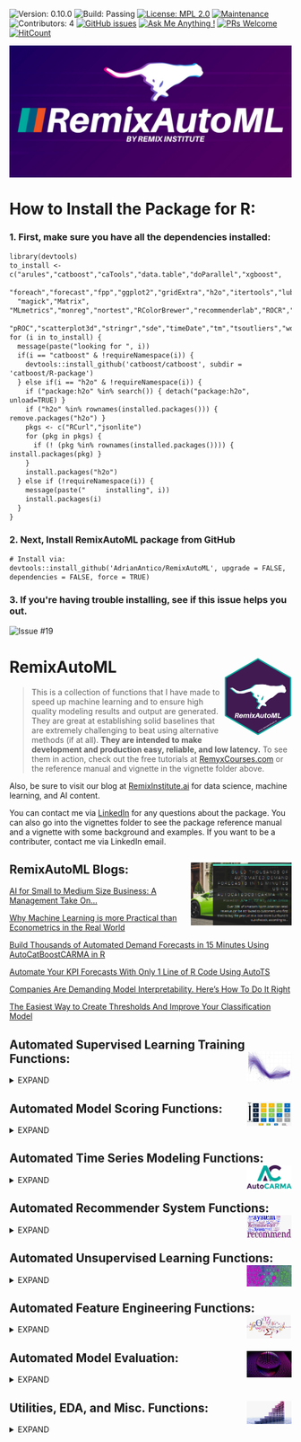 ![Version: 0.10.0](https://img.shields.io/static/v1?label=Version&message=0.11.0&color=blue&?style=plastic)
![Build: Passing](https://img.shields.io/static/v1?label=Build&message=passing&color=brightgreen)
[![License: MPL 2.0](https://img.shields.io/badge/License-MPL%202.0-brightgreen.svg)](https://opensource.org/licenses/MPL-2.0)
[![Maintenance](https://img.shields.io/badge/Maintained%3F-yes-green.svg)](https://GitHub.com/Naereen/StrapDown.js/graphs/commit-activity)
![Contributors: 4](https://img.shields.io/static/v1?label=Contributors&message=4&color=Orange)
[![GitHub issues](https://img.shields.io/github/issues/AdrianAntico/RemixAutoML)](https://GitHub.com/AdrianAntico/RemixAutoML/issues/)
[![Ask Me Anything !](https://img.shields.io/badge/Ask%20me-anything-1abc9c.svg)](https://GitHub.com/Naereen/ama)
[![PRs Welcome](https://img.shields.io/badge/PRs-welcome-brightgreen.svg?style=default)](http://makeapullrequest.com)
[![HitCount](http://hits.dwyl.io/AdrianAntico/badges.svg)](http://hits.dwyl.io/AdrianAntico/badges)



<img src="Images/RemixAutoMLLogoPurple2.png" align="center" width="800" />

# How to Install the Package for R:

### 1. First, make sure you have all the dependencies installed:
```
library(devtools)
to_install <- c("arules","catboost","caTools","data.table","doParallel","xgboost",
  "foreach","forecast","fpp","ggplot2","gridExtra","h2o","itertools","lubridate",
  "magick","Matrix", "MLmetrics","monreg","nortest","RColorBrewer","recommenderlab","ROCR","zoo",
  "pROC","scatterplot3d","stringr","sde","timeDate","tm","tsoutliers","wordcloud","Rcpp")
for (i in to_install) {
  message(paste("looking for ", i))
  if(i == "catboost" & !requireNamespace(i)) {
    devtools::install_github('catboost/catboost', subdir = 'catboost/R-package')
  } else if(i == "h2o" & !requireNamespace(i)) {
    if ("package:h2o" %in% search()) { detach("package:h2o", unload=TRUE) }
    if ("h2o" %in% rownames(installed.packages())) { remove.packages("h2o") }
    pkgs <- c("RCurl","jsonlite")
    for (pkg in pkgs) {
      if (! (pkg %in% rownames(installed.packages()))) { install.packages(pkg) }
    }
    install.packages("h2o")
  } else if (!requireNamespace(i)) {
    message(paste("     installing", i))
    install.packages(i)
  }
}
```

### 2. Next, Install RemixAutoML package from GitHub
```
# Install via:
devtools::install_github('AdrianAntico/RemixAutoML', upgrade = FALSE, dependencies = FALSE, force = TRUE)
```

### 3. If you're having trouble installing, see if this issue helps you out.
![Issue #19](https://github.com/AdrianAntico/RemixAutoML/issues/19)

# RemixAutoML <img src="Images/RemixAutoML-hexSticker.png" align="right" width="120" />
> This is a collection of functions that I have made to speed up machine learning and to ensure high quality modeling results and output are generated. They are great at establishing solid baselines that are extremely challenging to beat using alternative methods (if at all). **They are intended to make development and production easy, reliable, and low latency.** To see them in action, check out the free tutorials at <a href="http://www.remyxcourses.com/course?courseid=intro-to-remixautoml-in-r" target="_blank">RemyxCourses.com</a> or the reference manual and vignette in the vignette folder above.

Also, be sure to visit our blog at <a href="http://www.remixinstitute.com" target="_blank">RemixInstitute.ai</a> for data science, machine learning, and AI content.

You can contact me via <a href="https://www.linkedin.com/in/adrian-antico/" target="_blank">LinkedIn</a> for any questions about the package. You can also go into the vignettes folder to see the package reference manual and a vignette with some background and examples. If you want to be a contributer, contact me via LinkedIn email.

## RemixAutoML Blogs: <img src="Images/BlogsImage4.png" align="right" width="180" />
[AI for Small to Medium Size Business: A Management Take On...](https://www.remixinstitute.com/blog/business-ai-for-small-to-medium-sized-businesses-with-remixautoml/#.XX-lD2ZlD8A)

[Why Machine Learning is more Practical than Econometrics in the Real World](https://medium.com/@adrianantico/machine-learning-vs-econometrics-in-the-real-world-4058095b1013)

[Build Thousands of Automated Demand Forecasts in 15 Minutes Using AutoCatBoostCARMA in R](https://www.remixinstitute.com/blog/automated-demand-forecasts-using-autocatboostcarma-in-r/#.XUIO1ntlCDM)

[Automate Your KPI Forecasts With Only 1 Line of R Code Using AutoTS](https://www.remixinstitute.com/blog/automate-your-kpi-forecasts-with-only-1-line-of-r-code-using-autots/#.XUIOr3tlCDM)

[Companies Are Demanding Model Interpretability. Here’s How To Do It Right](https://www.remixinstitute.com/blog/companies-are-demanding-model-interpretability-heres-how-to-do-it-right/#.XUIN1HtlCDM)

[The Easiest Way to Create Thresholds And Improve Your Classification Model](https://www.remixinstitute.com/blog/the-easiest-way-to-create-thresholds-and-improve-your-classification-model/#.XUINVntlCDM)

## Automated Supervised Learning Training Functions: <img src="Images/SupervisedLearningImage.png" align="right" width="80" />
<details><summary>EXPAND</summary> 
<p>
  
#### Regression:
____________________________________________________________________________________________________________________________________________
<details><summary>expand</summary>
<p>
  
##### **AutoCatBoostRegression()** GPU + CPU
<code>AutoCatBoostRegression()</code> utilizes the CatBoost algorithm in the below steps

##### **AutoXGBoostRegression()** GPU + CPU
<code>AutoXGBoostRegression()</code> utilizes the XGBoost algorithm in the below steps 

##### **AutoH2oGBMRegression()**
<code>AutoH2oGBMRegression()</code> utilizes the H2O Gradient Boosting algorithm in the below steps 

##### **AutoH2oDRFRegression()**
<code>AutoH2oDRFRegression()</code> utilizes the H2o Distributed Random Forest algorithm in the below steps 
  
#### The Auto_Regression() models handle a multitude of tasks. In order:
1. Convert your data to data.table format for faster processing
2. Transform your target variable using the best normalization method based on the <code>AutoTransformationCreate()</code> function
3. Create train, validation, and test data, utilizing the <code>AutoDataPartition()</code> function, if you didn't supply those directly to the function
4. Consoldate columns that are used for modeling and what metadata you want returned in your test data with predictions
5. Dichotomize categorical variables (for <code>AutoXGBoostRegression()</code>) and save the factor levels for scoring in a way that guarentees consistency across training, validation, and test data sets, utilizing the <code>DummifyDT()</code> function
6. Save the final modeling column names for reference
7. Handles the data conversion to the appropriate modeling type, such as CatBoost, H2O, and XGBoost
8. Build out a random hyperparameter set for a random grid search for model grid tuning (which includes the default model hyperparameters) if you choose to run a grid tune
9. Loop through the grid-tuning process, building N models
10. Collect the evaluation metrics for each grid tune run
11. Identify the best model of the set of models built in the grid tuning search
12. Save the hyperparameters from the winning grid tuned model
13. Build the final model based on the best model from the grid tuning model search (I remove each model after evaluation metrics are generated in the grid tune to avoid memory overflow)
14. Back-transform your predictions based on the best transformation used earlier in the process
15. Collect evaluation metrics based on performance on test data (based on back-transformed data)
16. Store the final predictions with the associated test data and other columns you want included in that set
17. Save your transformation metadata for recreating them in a scoring process
18. Build out and save an Evaluation Calibration Line Plot and Evaluation Calibration Box-Plot, using the <code>EvalPlot()</code> function
19. Generate and save Variable Importance
20. Generate and save Partital Dependence Calibration Line Plots and Partital Dependence Calibration Box-Plots, using the <code>ParDepPlots()</code> function
21. Return all the objects generated in a named list for immediate use and evaluation
 
</p>
</details>

#### Binary Classification:
____________________________________________________________________________________________________________________________________________
<details><summary>expand</summary>
<p>
  
##### **AutoCatBoostClassifier()** GPU + CPU
<code>AutoCatBoostClassifier()</code> utilizes the CatBoost algorithm in the below steps

##### **AutoXGBoostClassifier()** GPU + CPU
<code>AutoXGBoostClassifier()</code> utilizes the XGBoost algorithm in the below steps

##### **AutoH2oGBMClassifier()**
<code>AutoH2oGBMClassifier()</code> utilizes the H2O Gradient Boosting algorithm in the below steps

##### **AutoH2oDRFClassifier()**
<code>AutoH2oDRFClassifier()</code> utilizes the H2O Distributed Random Forest algorithm in the below steps
  
#### The Auto_Classifier() models handle a multitude of tasks. In order:
1. Convert your data to data.table format for faster processing
2. Create train, validation, and test data if you didn't supply those directly to the function
3. Consoldate columns that are used for modeling and what is to be kept for data returned
4. Dichotomize categorical variables (for AutoXGBoostRegression) and save the factor levels for scoring in a way that guarentees consistency across training, validation, and test data sets
5. Saves the final column names for modeling to a csv for later reference
6. Handles the data conversion to the appropriate type, based on model type (CatBoost, H2O, and XGBoost)
7. Build out a random hyperparameter set for a random grid search for model tuning (includes the default model hyperparameters) if you want to utilize that feature
8. Build the grid tuned models
9. Collect the evaluation metrics for each grid tune run
10. Identify the best model of the set of models built in the grid tuning setup
11. Save the hyperparameters from the winning grid tuned model
12. Build the final model based on the best model from the grid tuning model search
13. Collect evaluation metrics based on performance on test data
14. Store the final predictions with the associated test data and other columns you want included in that set
15. Build out and save an Evaluation Calibration Line Plot
16. Build out and save an ROC plot with the top 5 models used in grid-tuning (includes the winning model)
17. Generate and save Variable Importance data
18. Generate and save Partital Dependence Calibration Line Plots
19. Return all the objects generated in a named list for immediate use

</p>
</details>

#### Multinomial Classification:
____________________________________________________________________________________________________________________________________________
<details><summary>expand</summary>
<p>
  
##### **AutoCatBoostMultiClass()** GPU + CPU
<code>AutoCatBoostMultiClass()</code> utilizes the CatBoost algorithm in the below steps

##### **AutoXGBoostMultiClass()** GPU + CPU
<code>AutoXGBoostMultiClass()</code> utilizes the XGBoost algorithm in the below steps

##### **AutoH2oGBMMultiClass()**
<code>AutoH2oGBMMultiClass()</code> utilizes the H2O Gradient Boosting algorithm in the below steps

##### **AutoH2oDRFMultiClass()**
<code>AutoH2oDRFMultiClass()</code> utilizes the H2O Distributed Random Forest algorithm in the below steps
  
#### The Auto_MultiClass() models handle a multitude of tasks. In order:
1. Convert your data to data.table format for faster processing
2. Create train, validation, and test data if you didn't supply those directly to the function
3. Consoldate columns that are used for modeling and what is to be kept for data returned
4. Dichotomize categorical variables (for AutoXGBoostRegression) and save the factor levels for scoring in a way that guarentees consistency across training, validation, and test data sets
5. Saves the final column names for modeling to a csv for later reference
6. Ensures the target levels are consistent across train, validate, and test sets and save the levels to file
7. Handles the data conversion to the appropriate type, based on model type (CatBoost, H2O, and XGBoost)
8. Build out a random hyperparameter set for a random grid search for model tuning (includes the default model hyperparameters) if you want to utilize that feature
9. Build the grid tuned models
10. Collect the evaluation metrics for each grid tune run
11. Identify the best model of the set of models built in the grid tuning setup
12. Save the hyperparameters from the winning grid tuned model
13. Build the final model based on the best model from the grid tuning model search
14. Collect evaluation metrics based on performance on test data
15. Store the final predictions with the associated test data and other columns you want included in that set
16. Generate and save Variable Importance data
17. Return all the objects generated in a named list for immediate use

</p>
</details>

#### Generalized Hurdle Models:
____________________________________________________________________________________________________________________________________________
<details><summary>expand</summary>
<p>
  
First step is to build either a binary classification model (in the case of a single bucket value, such as zero) or a multiclass model (for the case of multiple bucket values, such as zero and 10). The next step is to subset the data for the cases of: less than the first split value, in between the first and second split value, second and third split value, ..., second to last and last split value, along with greater than last split value. For each data subset, a regression model is built for predicting values in the split value ranges. The final compilation is to multiply the probabilities of being in each group times the values supplied by the regression values for each group.

###### Single Partition
* E(y|x<sub>i</sub>) = Pr(X = 0) * 0 + Pr(X > 0) * E(X | X >= 0)  
* E(y|x<sub>i</sub>) = Pr(X < x<sub>1</sub>) * E(X | X < x<sub>1</sub>) + Pr(X >= x<sub>1</sub>) * E(X | X >= x<sub>1</sub>)

###### Multiple Partitions
* E(y|x<sub>i</sub>) = Pr(X = 0) * 0 + Pr(X < x<sub>2</sub>) * E(X | X < x<sub>2</sub>) + ... + Pr(X < x<sub>n</sub>) * E(X | X < x<sub>n</sub>) + Pr(X >= x<sub>n</sub>) * E(X | X >= x<sub>n</sub>)
* E(y|x<sub>i</sub>) = Pr(X < x<sub>1</sub>) * E(X | X < x<sub>1</sub>) + Pr(x<sub>1</sub> <= X < x<sub>2</sub>) * E(X | x<sub>1</sub> <= X < x<sub>2</sub>) + ... + Pr(x<sub>n-1</sub> <= X < x<sub>n</sub>) * E(X | x<sub>n-1</sub> <= X < x<sub>n</sub>) + Pr(X >= x<sub>n</sub>) * E(X | X >= x<sub>n</sub>)
  
##### **AutoCatBoostHurdleModel()**
<code>AutoCatBoostHurdleModel()</code> utilizes the CatBoost algorithm on the backend. 

##### **AutoXGBoostHurdleModel()**
<code>AutoXGBoostHurdleModel()</code> utilizes the XGBoost algorithm on the backend. 

##### **AutoH2oDRFHurdleModel()**
<code>AutoH2oDRFHurdleModel()</code> utilizes the H2O distributed random forest algorithm on the backend. 

##### **AutoH2oGBMHurdleModel()**
<code>AutoH2oGBMHurdleModel()</code> utilizes the H2O gradient boosting machine algorithm on the backend. 


</p>
</details>

#### General Purpose H2O Automated Modeling:
____________________________________________________________________________________________________________________________________________
<details><summary>expand</summary>
<p>
  
##### **AutoH2OModeler()**
<code>AutoH2OModeler()</code> automatically build any number of models along with generating partial dependence calibration plots, model evaluation calibration plots, grid tuning, and file storage for easy production implementation. Handles regression, quantile regression, time until event, and classification models (binary and multinomial) using numeric and factor variables without the need for monotonic transformations nor one-hot-encoding.
* Models include:
  * RandomForest (DRF)
  * GBM
  * Deeplearning
  * XGBoost (for Linux)
  * LightGBM (for Linux)
  * AutoML - medium debth grid tuning for Deeplearning, XGBoost (if available), DRF, GBM, GLM, and StackedEnsembles
</p>
</details>

#### Nonlinear Regression Modeling:
____________________________________________________________________________________________________________________________________________
<details><summary>expand</summary>
<p>
  
##### **AutoNLS()**

<img src="Images/AutoNLS_Image.png" align="center" width="400" />

<code>AutoNLS()</code> is an automated nonlinear regression modeling. This function automatically finds the best model fit from the suite of models below and merges predictions to source data file. Great for forecasting growth over time or estimating single variable nonlinear functions.
* Models included:
  * Asymptotic
  * Asymptotic through origin
  * Asymptotic with offset
  * Bi-exponential
  * Four parameter logistic
  * Three parameter logistic
  * Gompertz
  * Michal Menton
  * Weibull
  * Polynomial regression or monotonic regression
  
</p>
</details>

</p>
</details>

## Automated Model Scoring Functions: <img src="Images/ModelScoringImage.png" align="right" width="80" />
<details><summary>EXPAND</summary>
<p>
  
<img src="Images/ScoringCatBoost.png" align="center" width="400" />

##### **AutoCatBoostScoring()**
<code>AutoCatBoostScoring()</code> is an automated scoring function that compliments the AutoCatBoost() model training functions. This function requires you to supply features for scoring. It will run ModelDataPrep() to prepare your features for catboost data conversion and scoring. It will also handle and transformations and back-transformations if you utilized that feature in the regression training case.

##### **AutoXGBoostScoring()**
<code>AutoXGBoostScoring()</code> is an automated scoring function that compliments the AutoXGBoost() model training functions. This function requires you to supply features for scoring. It will run ModelDataPrep() and the DummifyDT() functions to prepare your features for xgboost data conversion and scoring. It will also handle and transformations and back-transformations if you utilized that feature in the regression training case.

##### **AutoH2OMLScoring()**
<code>AutoH2OMLScoring()</code> is an automated scoring function that compliments the AutoH2oGBM__() and AutoH2oDRF__() model training functions. This function requires you to supply features for scoring. It will run ModelDataPrep()to prepare your features for H2O data conversion and scoring. It will also handle transformations and back-transformations if you utilized that feature in the regression training case and didn't do it yourself before hand.

##### **AutoH2OScoring()**
<code>AutoH2OScoring()</code> is for scoring models that were built with the AutoH2OModeler, AutoKMeans, and AutoWord2VecModeler functions. Scores mojo models or binary files by loading models into the H2O environment and scoring them. You can choose which output you wish to keep as well for classification and multinomial models. 
  
</p>
</details>

## Automated Time Series Modeling Functions: <img src="Images/AutoCARMA2.png" align="right" width="80" />
<details><summary>EXPAND</summary>
<p>
  
<img src="Images/AutoTSPlot.png" align="center" width="300" />

### **AutoTS()** <img src="Images/AutoTS.png" align="right" width="300" />
<code>AutoTS()</code> 

* Returns a list containing 
  * A data.table object with a date column and the forecasted values
  * The model evaluation results
  * The champion model for later use if desired
  * The name of the champion model
  * A time series ggplot with historical values and forecasted values with optional 80% and 95% prediction intervals
* The models tested internally include:
  * DSHW: Double Seasonal Holt-Winters
  * ARFIMA: Auto Regressive Fractional Integrated Moving Average
  * ARIMA: Auto Regressive Integrated Moving Average with specified max lags, seasonal lags, moving averages, and seasonal moving averages
  * ETS: Additive and Multiplicative Exponential Smoothing and Holt-Winters
  * NNetar: Auto Regressive Neural Network models automatically compares models with 1 lag or 1 seasonal lag compared to models with up to N lags and N seasonal lags
  * TBATS: Exponential smoothing state space model with Box-Cox transformation, ARMA errors, Trend and Seasonal components
  * TSLM: Time Series Linear Model - builds a linear model with trend and season components extracted from the data

For each of the models tested internally, several aspects should be noted:
* Optimal Box-Cox transformations are used in every run where data is strictly positive. The optimal transformation could also be "no transformation". 
* Four different treatments are tested for each model:
  * user-specified time frequency + no historical series smoothing & imputation
  * model-based time frequency + no historical smoothing and imputation
  * user-specified time frequency + historical series smoothing & imputation
  * model-based time frequency + historical smoothing & imputation

* You can specify MaxFourierPairs to test out if adding Fourier term regressors can increase forecast accuracy. The Fourier terms will be applied to the ARIMA and NNetar models only.
* For the ARIMA, ARFIMA, and TBATS, any number of lags and moving averages along with up to 1 seasonal lags and seasonal moving averages can be used (selection based on a stepwise procedure)
* For the Double Seasonal Holt-Winters model, alpha, beta, gamma, omega, and phi are determined using least-squares and the forecasts are adjusted using an AR(1) model for the errors
* The Exponential Smoothing State-Space model runs through an automatic selection of the error type, trend type, and season type, with the options being "none", "additive", and "multiplicative", along with testing of damped vs. non-damped trend (either additive or multiplicative), and alpha, beta, and phi are estimated
* The neural network is setup to test out every combination of lags and seasonal lags and the model with the best holdout score is selected
* The TBATS model utilizes any number of lags and moving averages for the errors, damped trend vs. non-damped trend are tested, trend vs. non-trend are also tested, and the model utilizes parallel processing for efficient run times
* The TSLM model utilizes a simple time trend and season depending on the frequency of the data

### The **CARMA** Suite <img src="Images/AutoCARMA2.png" align="right" width="300" />
<code>AutoTS()</code>

##### **AutoCatBoostCARMA()**
<code>AutoCatBoostCARMA()</code> utilizes the CatBoost alorithm

##### **AutoXGBoostCARMA()**
<code>AutoXGBoostCARMA()</code> utilizes the XGBoost alorithm

##### **AutoH2oDRFCARMA()**
<code>AutoH2oDRFCARMA()</code> utilizes the H2O Distributed Random Forest alorithm

##### **AutoH2oGBMCARMA()**
<code>AutoH2oGBMCARMA()</code> utilizes the H2O Gradient Boosting Machine alorithm


<img src="Images/Catboost30.png" align="center" width="300" />


##### The CARMA suite utilizes several features to ensure proper models are built to generate the best possible out-of-sample forecasts.

**Feature engineering:** I use a time trend, calendar variables, holiday counts, lags and moving averages. Internally, the CARMA functions utilize several RemixAutoML functions, all written using data.table for fast and memory efficient processing: 
  * <code>DT_GDL_Feature_Engineering()</code> - creates lags and moving average features (also creates lags and moving averages off of time between records)
  * <code>Scoring_GDL_Feature_Engineering()</code> - creates lags and moving average features for a single record (along with the time between vars)
  * <code>CreateCalendarVariables()</code> - creates numeric features identifying various time units based on date columns
  * <code>CreateHolidayVariables()</code> - creates count features based on the specified holiday groups you want to track and the date columns you supply

**Optimal transformations:** the target variable along with the associated lags and moving average features were transformed. This is really useful for regression models with categorical features that have associated target values that significantly differ from each other. The transformation options that are tested (using a Pearson test for normality) include: 
  * YeoJohnson
  * BoxCox
  * arcsinh
  * Identity
  * arcsin(sqrt(x)): proportion data only
  * logit(x): proportion data only

##### The functions used to create these and generate them for scoring models come from RemixAutoML:
* <code>AutoTransformationCreate()</code>
* <code>AutoTransformationScore()</code>

**Models:** there are four CARMA functions and each use a different algorithm for the model fitting. The models used to fit the time series data come from RemixAutoML and include: 
* <code>AutoCatBoostRegression()</code>
* <code>AutoXGBoostRegression()</code>
* <code>AutoH2oDRFRegression()</code>
* <code>AutoH2oGBMRegression()</code>

**GPU:** With the CatBoost and XGBoost functions, you can build the models utilizing GPU (I run them with a GeForce 1080ti) which results in an average 10x speedup in model training time (compared to running on CPU with 8 threads).

**Data partitioning:** for creating the training, validation, and test data, the CARMA functions utilize the <code>AutoDataPartition()</code> function and utilizes the "timeseries" option for the PartitionType argument which ensures that the train data reflects the furthest points back in time, followed by the validation data, and then the test data which is the most recent in time.

**Forecasting:** Once the regression model is built, the forecast process replicates the ARIMA process. Once a single step-ahead forecast is made, the lags and moving average features are updated based on the predicted values from scoring the model. Next, the rest of the other features are updated. Then the next forecast step is made, rinse and repeat for remaining forecasting steps. This process utilizes the RemixAutoML functions:
* <code>AutoCatBoostScoring()</code>
* <code>AutoXGBoostScoring()</code>
* <code>AutoH2oMLScoring()</code>
  
### Intermittent Demand Forecasting Functions

##### **TimeSeriesFill()**
<code>TimeSeriesFill()</code> is a function that will zero pad (currently only zero pad) a time series data set (not transactional data). There are three ways to use this function:
* Grouped data 1 - find the minimum and maximum dates regardless of grouping variables and use those values to ensure all group levels have all the dates represented within the series bounds (if missing, fill with zeros)
* Grouped data 2 - find the minimum and maximum dates with respect to each unique grouping variable level (grouping variables must be hierarchical) and zero pads missing dates within in each group level.
* Single series - Zero pad any missing dates within series bounds
* Used internally with the CARMA suite of functions by specifying the argument to enable this functionality

##### **IntermittentDemandDataGenerator()**
<code>IntermittentDemandDataGenerator()</code> is for frequency and size data sets. This function generates count and size data sets for intermittent demand forecasting, using the methods in this package.

##### **AutoCatBoostSizeFreqDist()**
<code>AutoCatBoostSizeFreqDist()</code> is for building size and frequency predictive distributions via quantile regressions. Size (or severity) and frequency (or count) quantile regressions are build and you supply the actual percentiles you want predicted. Use this with the <code>ID_SingleLevelGibbsSampler()</code> function to simulate from the joint distribution.

##### **AutoH2oGBMSizeFreqDist()**
<code>AutoH2oGBMSizeFreqDist()</code> is for building size and frequency predictive distributions via quantile regressions. Size (or severity) and frequency (or count) quantile regressions are build and you supply the actual percentiles you want predicted. Use this with the <code>ID_SingleLevelGibbsSampler()</code> function to simulate from the joint distribution.

##### **AutoCatBoostFreqSizeScoring()**
<code>AutoCatBoostFreqSizeScoring()</code> is for scoring the models build with <code>AutoCatBoostFreqSizeScoring()</code>. It will return the predicted values for every quantile model for both distributions for 1 to the max forecast periods you provided to build the scoring data. 

##### **AutoH2oGBMFreqSizeScoring()**
<code>AutoH2oGBMFreqSizeScoring()</code> is for scoring the models build with <code>AutoH2oGBMSizeFreqDist()</code>. It will return the predicted values for every quantile model for both distributions for 1 to the max forecast periods you provided to build the scoring data. 

##### **ID_Forecast()**
<code>ID_Forecast()</code> is for simulating via a collapsed gibbs sampler from the quantile regressions built with <code>Auto_SizeFreqDist()</code> functions.

</p>
</details>

## Automated Recommender System Functions: <img src="Images/RecommenderSystemImage2.png" align="right" width="80" />
<details><summary>EXPAND</summary>
<p>
  
##### **AutoRecomDataCreate()**
<code>AutoRecomDataCreate()</code> automatically creates your binary ratings matix from transaction data

##### **AutoRecommender()**
<code>AutoRecommender()</code> automated collaborative filtering modeling where each model below competes against one another for top performance
  * RandomItems
  * PopularItems
  * UserBasedCF  
  * ItemBasedCF
  * AssociationRules
  
##### **AutoRecommenderScoring()**
<code>AutoRecommenderScoring()</code> automatically score a recommender model from AutoRecommender()

##### **AutoMarketBasketModel()**
<code>AutoMarketBasketModel()</code> is a function that runs a market basket analysis automatically. It will convert your data, run the algorithm, and generate the recommended items. On top of that, it includes additional significance values not provided by the source pacakge. 
  
</p>
</details>

## Automated Unsupervised Learning Functions: <img src="Images/UnsupervisedLearningImage.png" align="right" width="80" />
<details><summary>EXPAND</summary>
<p>

##### **GenTSAnomVars()**
<code>GenTSAnomVars()</code> generates time series anomaly variables. (Cross with Feature Engineering) Create indicator variables (high, low) along with cumulative anomaly rates (high, low) based on control limits methodology over a max of two grouping variables and a date variable (effectively a rolling GLM).

##### **ResidualOutliers()**
<code>ResidualOutliers()</code> Generate residual outliers from time series modeling. (Cross with Feature Engineering) Utilize tsoutliers to indicate outliers within a time series data set

<img src="Images/ResidualOutliers_MultiplotImage.png" align="center" width="400" />

##### **AutoKMeans()** 
<code>AutoKMeans()</code> This function builds a generalized low rank model followed by KMeans. (Possible cross with Feature Engineering) Generate a column with a cluster identifier based on a grid tuned (optional) generalized low rank model and a grid tuned (optimal) K-Optimal searching K-Means algorithm

##### **ProblematicRecords()**
<code>ProblematicRecords()</code> automatically identifies anomalous data records via Isolation Forests from H2O.

</p>
</details>

## Automated Feature Engineering Functions: <img src="Images/FeatureEngineeringImage2.png" align="right" width="80" />
<details><summary>EXPAND</summary>
<p>

##### **DT_GDL_Feature_Engineering()**
<code>DT_GDL_Feature_Engineering()</code> builds autoregressive and moving average features from target columns and distributed lags and distributed moving average from independent features distributed across time. On top of that, you can also create time between instances along with their associated lags and moving averages. This function works for data with groups and without groups. 100% data.table built. It runs super fast and can handle big data.

##### **Partial_DT_GDL_Feature_Engineering()**
<code>Partial_DT_GDL_Feature_Engineering()</code> is for generating the equivalent features built from DT_GDL_Feature_Engineering() for a set of new records as rapidly as possible. I used this to create the feature vectors for scoring models in production. This function is for generating lags and moving averages (along with lags and moving averages off of time between records), for a partial set of records in your data set, typical new records that become available for model scoring. Column names and ordering will be identical to the output from the corresponding DT_GDL_Feature_Engineering() function, which most likely was used to create features for model training.

##### **Scoring_GDL_Feature_Engineering()**
<code>Scoring_GDL_Feature_Engineering()</code> is a function that runs internally inside the CARMA functions but might have use outside of it. It is for scoring a single record, for no grouping variables, or one record per group level when a single group is utilized. Generates identical column names as the DT_GDL_Feature_Engineering() function and the Partial_GDL_Feature_Engineering() function. 

##### **AutoWord2VecModeler()**
<code>AutoWord2VecModeler()</code> generates a specified number of vectors for each column of text data in your data set and save the models for re-creating them later in the scoring process. You can choose to build individual models for each columns or one model for all your columns.

##### **CreateCalendarVariables()**
<code>ModelDataPrep()</code> This functions creates new columns that extract the calendar information from date columns, such as second, minute, hour, week day, day of month, day of year, week, isoweek, month, quarter, and year.

##### **CreateHolidayVariable()**
<code>ModelDataPrep()</code> This function counts up the number of specified holidays between the current record time stamp and the previous record time stamp.

##### **ModelDataPrep()**
<code>ModelDataPrep()</code> rapidly convert "inf" values to NA, convert character columns to factor columns, and impute with specified values for factor and numeric columns.

##### **DummifyDT()** 
<code>DummifyDT()</code> rapidly dichotomizes a list of columns in a data table (N+1 columns for N levels using one hot encoding or N columns for N levels otherwise). Several other arguments exist for outputting and saving factor levels for model scoring processes, which are used internally in the AutoXGBoost__() suite of modeling functions.

##### **AutoDataPartition()**
<code>AutoDataPartition()</code> is designed to achieve a few things that standard data partitioning processes or functions don't handle. First, you can choose to build any number of partitioned data sets beyond the standard train, validate, and test data sets. Second, you can choose between random sampling to split your data or you can choose a time-based partitioning. Third, for the random partitioning, you can specify stratification columns in your data to stratify by in order to ensure a proper split amongst your categorical features (E.g. think MultiClass targets). Lastly, it's 100% data.table so it will run fast and with low memory overhead.

##### **AutoTransformationCreate()**
<code>AutoTransformationCreate()</code> is a function for automatically identifying the optimal transformations for numeric features and transforming them once identified. This function will loop through your selected transformation options (YeoJohnson, BoxCox, Asinh, Asin, and Logit) and find the one that produces data that is the closest to normally distributed data. It then makes the transformation and collects the metadata information for use in the AutoTransformationScore() function, either by returning the objects (always) or saving them to file (optional).

##### **AutoTransformationScore()**
<code>AutoTransformationScore()</code> is a the compliment function to AutoTransformationCreate(). Automatically apply or inverse the transformations you identified in AutoTransformationCreate() to other data sets. This is useful for applying transformations to your validation and test data sets for modeling. It's also useful for back-transforming your target and prediction columns after you have build and score your models so you can obtain statistics on the original features.

##### **GDL_Feature_Engineering()**
<code>GDL_Feature_Engineering()</code> builds autoregressive and rolling stats from target columns and distributed lags and distributed rolling stats for independent features distributed across time. On top of that, you can also create time between instances along with their associated lags and rolling stats. This function works for data with groups and without groups. The rolling stats can be of any variety, such as rolling standard deviations, rolling quantiles, etc. but the function runs much slower than the DT_GDL_Feature_Engineering() counterpart so it might not be a good choice for scoring environments that require low latency.
</p>
</details>


## Automated Model Evaluation: <img src="Images/ModelEvaluationImage.png" align="right" width="80" />
<details><summary>EXPAND</summary>
<p>
  
##### **ParDepCalPlots()**
<code>ParDepCalPlots()</code> is for visualizing the relationships of features and the reliability of the model in predicting those effects. Build a partial dependence calibration line plot, box plot or bar plot for the case of categorical variables.

<img src="Images/AutoCatBoostRegressionParDepMultiPlot.png" align="center" width="400" />

![ParDepCalPlots Blog](https://www.remixinstitute.com/blog/companies-are-demanding-model-interpretability-heres-how-to-do-it-right/#.XUIN1HtlCDM)

##### **EvalPlot()**
<code>EvalPlot()</code> Has two plot versions: calibration line plot of predicted values and actual values across range of predicted value, and calibration boxplot for seeing the accuracy and variability of predictions against actuals. 

<img src="Images/AutoCatBoostRegressionEvaluationMultiPlot.png" align="center" width="400" />

##### **threshOptim()**
<code>threshOptim()</code> is great for situations with asymmetric costs across the confusion matrix. Generate a cost-sensitive optimized threshold for classification models. Just supply the costs for false positives and false negatives (can supply costs for all four outcomes too) and the function will return the optimal threshold for maximizing "utility". 

##### **RedYellowGreen()**
<code>RedYellowGreen()</code> computes optimal thresholds for binary classification models where "don't classify" is an option. Consider a health care binary classification model that predicts whether or not a disease is present. This is certainly a case for threshOptim since the costs of false positives and false negatives can vary by a large margin. However, there is always the potential to run further analysis. The RedYellowGreen() function can compute two thresholds if you can supply a cost of "further analysis". Predicted values < the lower threshold are confidently classified as a negative case and predicted values > the upper threshold are confidently classified as a postive case. Predicted values in between the lower and upper thresholds are cases that should require further analysis.

<img src="Images/RedYellowGreenPic.png" align="center" width="400" />

![RedYellowGreen Blog](https://www.remixinstitute.com/blog/the-easiest-way-to-create-thresholds-and-improve-your-classification-model/#.XUINVntlCDM)

</p>
</details>


## Utilities, EDA, and Misc. Functions: <img src="Images/MiscImage.png" align="right" width="80" />
<details><summary>EXPAND</summary>
<p>
 
##### **AutoWordFreq()** 
<code>AutoWordFreq()</code> creates a word frequency data.table and a word cloud

<img src="Images/AutoWordFreq_WordCloudImage.png" align="center" width="400" />

##### **AutoH2OTextPrepScoring()** 
<code>AutoH2OTextPrepScoring()</code> prepares your data for scoring based on models built with AutoWord2VecModel and runs internally inside the AutoH2OScoring() function. It cleans and tokenizes your text data.

##### **ProblematicFeatures()**
<code>ProblematicFeatures()</code> identifies columns that have either little to no variance, categorical variables with extremely high cardinality, too many NA's, too many zeros, or too high of a skew.

##### **RemixTheme()** 
<code>RemixTheme()</code> is a specific font, set of colors, and style for plots.

##### **ChartTheme()** 
<code>ChartTheme()</code> is a specific font, set of colors, and style for plots.

##### **multiplot()** 
<code>multiplot()</code> is useful for displaying multiple plots in a single pane. I've never had luck using grid so I just use this instead.

##### **tokenizeH2O()** 
<code>tokenizeH2O()</code> tokenizes an H2O string column.

##### **percRank()** 
<code>percRank()</code> is an inner function for calibration plots and partial dependence plots. It computes PercentRank for all numeric records in a column.

##### **SimpleCap()** 
<code>SimpleCap()</code> apply proper case to text.

##### **PrintObjectsSize()** 
<code>PrintObjectsSize()</code> prints out environment objects and their respective sizes. Useful for debugging programs.

##### **tempDatesFun()** 
<code>tempDatesFun()</code> is a special case for character conversion to date when importing from Excel.
</p>
</details>


